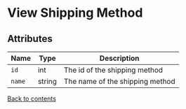 # View Shipping Method

## Attributes

| Name   | Type   | Description                     |
|--------|--------|---------------------------------|
| `id`   | int    | The id of the shipping method   |
| `name` | string | The name of the shipping method |

[Back to contents](../../README.md#table-of-contents)

